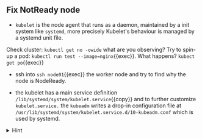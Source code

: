 ## Fix NotReady node

* `kubelet` is the node agent that runs as a daemon, maintained by a init system like `systemd`, more precisely Kubelet's behaviour is managed by a systemd unit file.

Check cluster: `kubectl get no -owide` what are you observing? Try to spin-up a pod: `kubectl run test --image=nginx`{{exec}}. What happens? `kubect get po`{{exec}}

* ssh into `ssh node01`{{exec}} the worker node and try to find why the node is NodeReady.

* the kubelet has a main service definition `/lib/systemd/system/kubelet.service`{{copy}} and to further customize `kubelet.service.`
the `kubeadm` writes a drop-in configuration file at `/usr/lib/systemd/system/kubelet.service.d/10-kubeadm.conf` which is used by systemd. 

<details>
<summary>Hint</summary>
Get name: <code>kubectl describe no node01</code>
<br>
Check kubelet status: <code>systemctl status kubelet.service</code> and logs <code>journalctl -xeu kubelet.service</code>
<br>
Check location of kubectl bin <code>which kubectl</code> and fix <code>10-kubeadm.conf</code>
<br>
Dont forget <code>systemctl restart kubelet.service</code> & <code>systemctl daemon-reload</code>
</details>